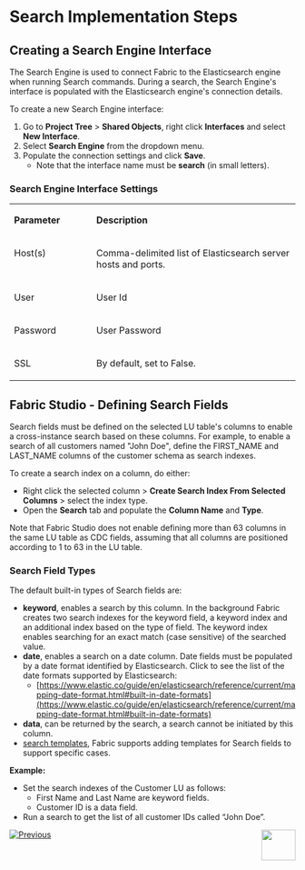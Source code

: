 # Search Implementation Steps

## Creating a Search Engine Interface 

The Search Engine is used to connect Fabric to the Elasticsearch engine when running Search commands. During a search, the Search Engine's interface is populated with the Elasticsearch engine's connection details.  


To  create a new Search Engine interface:

1. Go to **Project Tree** > **Shared Objects**, right click **Interfaces** and select **New Interface**.
2. Select **Search Engine** from the dropdown menu.
3. Populate the connection settings and click **Save**. 
   * Note that the interface name must be **search** (in small letters).

### Search Engine Interface Settings

<table>
<tbody>
<tr>
<td valign="top" width="200pxl">
<p><strong>Parameter </strong></p>
</td>
<td valign="top" width="700pxl">
<p><strong>Description </strong></p>
</td>
</tr>
<tr>
<td valign="top" width="200pxl">
<p>Host(s)</p>
</td>
<td valign="top" width="700pxl">
<p>Comma-delimited list of Elasticsearch server hosts and ports.</p>
</td>
</tr>
<tr>
<td valign="top" width="200pxl">
<p>User</p>
</td>
<td valign="top" width="700pxl">
<p>User Id</p>
</td>
</tr>
<tr>
<td valign="top" width="200pxl">
<p>Password</p>
</td>
<td valign="top" width="700pxl">
<p>User Password</p>
</td>
</tr>
<tr>
<td valign="top" width="200pxl">
<p>SSL</p>
</td>
<td valign="top" width="700pxl">
<p>By default, set to False.</p>
</td>
</tr>
</tbody>
</table>

## Fabric Studio - Defining Search Fields

Search fields must be defined on the selected LU table's columns to enable a cross-instance search based on these columns. For example, to enable a search of all customers named "John Doe", define the FIRST_NAME and LAST_NAME columns of the customer schema as search indexes.

To create a search index on a column, do either: 

- Right click the selected column > **Create Search Index From Selected Columns** > select the index type.
- Open the **Search** tab and populate the **Column Name** and **Type**. 

Note that Fabric Studio does not enable defining more than 63 columns in the same LU table as CDC fields, assuming that all columns are positioned according to 1 to 63 in the LU table.

### Search Field Types

The default built-in types of Search fields are:

- **keyword**, enables a search by this column. In the background Fabric creates two search indexes for the keyword field, a keyword index and an additional index based on the type of field. The keyword index enables searching for an exact match (case sensitive) of the searched value. 
- **date**, enables a search on a date column.  Date fields must be populated by a date format identified by Elasticsearch. Click to see the list of the date formats supported by Elasticsearch:
  * [https://www.elastic.co/guide/en/elasticsearch/reference/current/mapping-date-format.html#built-in-date-formats](https://www.elastic.co/guide/en/elasticsearch/reference/current/mapping-date-format.html#built-in-date-formats)
- **data**, can be returned by the search, a search cannot be initiated by this column.
- [search templates](04_search_templates.md), Fabric supports adding templates for Search fields to support specific cases.

**Example:** 

- Set the search indexes of the Customer LU as follows:
  - First Name and Last Name are keyword fields.
  - Customer ID is a data field.
- Run a search to get the list of all customer IDs called “John Doe”. 



[![Previous](/articles/images/Previous.png)](01_search_overview_and_use_cases.md)[<img align="right" width="60" height="54" src="/articles/images/Next.png">](03_creating_elasticsearch_indexes_on_search_fields.md)
